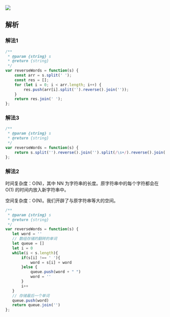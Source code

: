 
![](https://output66.oss-cn-beijing.aliyuncs.com/img/20210929113132.png)

## 解析
### 解法1
```js
/**
 * @param {string} s
 * @return {string}
 */
var reverseWords = function(s) {
    const arr = s.split(' ');
    const res = [];
    for (let i = 0; i < arr.length; i++) {
        res.push(arr[i].split('').reverse().join(''));
    }
    return res.join(' ');
};
```
### 解法3 
```js
/**
 * @param {string} s
 * @return {string}
 */
var reverseWords = function(s) {
    return s.split('').reverse().join('').split(/\s+/).reverse().join(' ')
};
```
### 解法2
时间复杂度：O(N)，其中 NN 为字符串的长度。原字符串中的每个字符都会在 O(1) 的时间内放入新字符串中。

空间复杂度：O(N)。我们开辟了与原字符串等大的空间。

```js
/**
 * @param {string} s
 * @return {string}
 */
var reverseWords = function(s) {
   let word = ''
   // 数组存储的翻转的单词
   let queue = []
   let i = 0
   while(i < s.length){
       if(s[i] !== ' '){
           word = s[i] + word
       }else {
           queue.push(word + " ")
           word = ''
       }
       i++
   }
   // 存储最后一个单词
   queue.push(word)
   return queue.join('')
};
```
